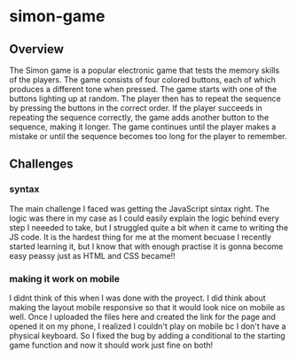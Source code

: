 # simon-game

## Overview
The Simon game is a popular electronic game that tests the memory skills of the players.
The game consists of four colored buttons, each of which produces a different tone when pressed. 
The game starts with one of the buttons lighting up at random. The player then has to repeat the sequence by pressing the buttons in the correct order. If the player succeeds in repeating the sequence correctly, the game adds another button to the sequence, making it longer.
The game continues until the player makes a mistake or until the sequence becomes too long for the player to remember.

## Challenges
### syntax
The main challenge I faced was getting the JavaScript sintax right.
The logic was there in my case as I could easily explain the logic behind every step I neeeded to take, but I struggled quite a bit when it came to writing the JS code. It is the hardest thing for me at the moment becuase I recently started learning it, but I know that with enough practise it is gonna become easy peassy just as HTML and CSS became!!

### making it work on mobile
I didnt think of this when I was done with the proyect. I did think about making the layout mobile responsive so that it would look nice on mobile as well. Once I uploaded the files here and created the link for the page and opened it on my phone, I realized I couldn't play on mobile bc I don't have a physical keyboard.
So I fixed the bug by adding a conditional to the starting game function and now it should work just fine on both!
